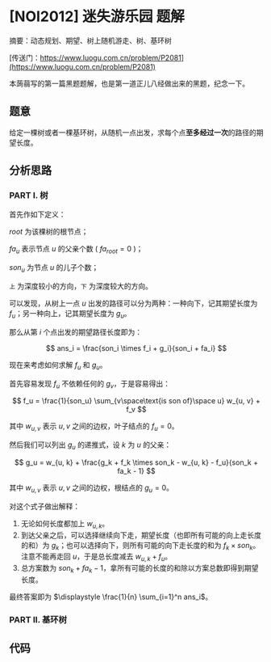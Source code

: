 # [NOI2012] 迷失游乐园 题解

摘要：动态规划、期望、树上随机游走、树、基环树

[传送门：https://www.luogu.com.cn/problem/P2081](https://www.luogu.com.cn/problem/P2081)

本蒟蒻写的第一篇黑题题解，也是第一道正儿八经做出来的黑题，纪念一下。

## 题意

给定一棵树或者一棵基环树，从随机一点出发，求每个点**至多经过一次**的路径的期望长度。

## 分析思路

### PART I. 树

首先作如下定义：

$root$ 为该棵树的根节点；

$fa_u$ 表示节点 $u$ 的父亲个数 ( $fa_{root} = 0$ )； 

$son_u$ 为节点 $u$ 的儿子个数；

`上` 为深度较小的方向，`下` 为深度较大的方向。

可以发现，从树上一点 $u$ 出发的路径可以分为两种：一种向下，记其期望长度为 $f_u$；另一种向上，记其期望长度为 $g_u$。

那么从第 $i$ 个点出发的期望路径长度即为：

$$ ans_i = \frac{son_i \times f_i + g_i}{son_i + fa_i} $$

现在来考虑如何求解 $f_u$ 和 $g_u$。

首先容易发现 $f_u$ 不依赖任何的 $g_v$，于是容易得出：

$$
f_u = \frac{1}{son_u} \sum_{v\space\text{is son of}\space u} w_{u, v} + f_v
$$

其中 $w_{u, v}$ 表示 $u, v$ 之间的边权，叶子结点的 $f_u = 0$。

然后我们可以列出 $g_u$ 的递推式，设 $k$ 为 $u$ 的父亲：

$$ g_u = w_{u, k} + \frac{g_k + f_k \times son_k - w_{u, k} - f_u}{son_k + fa_k - 1} $$

其中 $w_{u, v}$ 表示 $u, v$ 之间的边权，根结点的 $g_u = 0$。

对这个式子做出解释：

1. 无论如何长度都加上 $w_{u, k}$。
2. 到达父亲之后，可以选择继续向下走，期望长度（也即所有可能的向上走长度的和）为 $g_k$；也可以选择向下，则所有可能的向下走长度的和为 $f_k \times son_k$。注意不能再走回 $u$，于是总长度减去 $w_{u, k} + f_u$。
3. 总方案数为 $son_k + fa_k - 1$，拿所有可能的长度的和除以方案总数即得到期望长度。

最终答案即为 $\displaystyle \frac{1}{n} \sum_{i=1}^n ans_i$。

### PART II. 基环树

## 代码

```cpp
```
